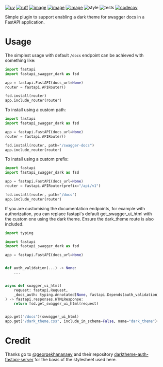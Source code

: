 [![uv](https://img.shields.io/endpoint?url=https://raw.githubusercontent.com/astral-sh/uv/main/assets/badge/v0.json)](https://github.com/astral-sh/uv)
[![ruff](https://img.shields.io/endpoint?url=https://raw.githubusercontent.com/astral-sh/ruff/main/assets/badge/v2.json)](https://github.com/astral-sh/ruff)
[![image](https://img.shields.io/pypi/v/fastapi_swagger_dark.svg)](https://pypi.org/project/fastapi-swagger-dark/)
[![image](https://img.shields.io/pypi/l/fastapi_swagger_dark.svg)](https://pypi.org/project/fastapi-swagger-dark/)
[![image](https://img.shields.io/pypi/pyversions/fastapi_swagger_dark.svg)](https://pypi.org/project/fastapi-swagger-dark/)
![style](https://github.com/NRWLDev/fastapi-swagger-dark/actions/workflows/style.yml/badge.svg)
![tests](https://github.com/NRWLDev/fastapi-swagger-dark/actions/workflows/tests.yml/badge.svg)
[![codecov](https://codecov.io/gh/NRWLDev/fastapi-swagger-dark/branch/main/graph/badge.svg)](https://codecov.io/gh/NRWLDev/fastapi-swagger-dark)

Simple plugin to support enabling a dark theme for swagger docs in a FastAPI application.

# Usage

The simplest usage with default `/docs` endpoint can be achieved with something like:

```python
import fastapi
import fastapi_swagger_dark as fsd

app = fastapi.FastAPI(docs_url=None)
router = fastapi.APIRouter()

fsd.install(router)
app.include_router(router)
```

To install using a custom path:

```python
import fastapi
import fastapi_swagger_dark as fsd

app = fastapi.FastAPI(docs_url=None)
router = fastapi.APIRouter()

fsd.install(router, path="/swagger-docs")
app.include_router(router)
```

To install using a custom prefix:

```python
import fastapi
import fastapi_swagger_dark as fsd

app = fastapi.FastAPI(docs_url=None)
router = fastapi.APIRouter(prefix="/api/v1")

fsd.install(router, path="/docs")
app.include_router(router)
```

If you are customising the documentation endpoints, for example with
authorization, you can replace fastapi's default get_swagger_ui_html with the
custom one using the dark theme. Ensure the dark_theme route is also included.

```python
import typing

import fastapi
import fastapi_swagger_dark as fsd

app = fastapi.FastAPI(docs_url=None)


def auth_validation(...) -> None:
    ...


async def swagger_ui_html(
    request: fastapi.Request,
    _docs_auth: typing.Annotated[None, fastapi.Depends(auth_validation)],
) -> fastapi.responses.HTMLResponse:
    return fsd.get_swagger_ui_html(request)


app.get("/docs")(swwagger_ui_html)
app.get("/dark_theme.css", include_in_schema=False, name="dark_theme")(fsd.dark_swagger_theme)
```

# Credit

Thanks go to [@georgekhananaev](https://github.com/georgekhananaev) and their repository
[darktheme-auth-fastapi-server](https://github.com/georgekhananaev/darktheme-auth-fastapi-server)
for the basis of the stylesheet used here.
